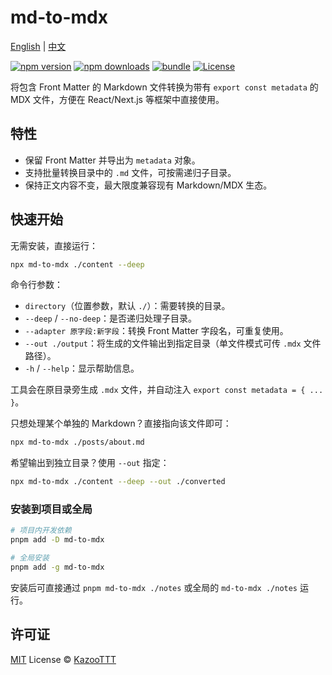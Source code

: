 # md-to-mdx

[English](./README.md) | [中文](./README.zh-CN.md)

[![npm version][npm-version-src]][npm-version-href]
[![npm downloads][npm-downloads-src]][npm-downloads-href]
[![bundle][bundle-src]][bundle-href]
[![License][license-src]][license-href]

将包含 Front Matter 的 Markdown 文件转换为带有 `export const metadata` 的 MDX 文件，方便在 React/Next.js 等框架中直接使用。

## 特性

- 保留 Front Matter 并导出为 `metadata` 对象。
- 支持批量转换目录中的 `.md` 文件，可按需递归子目录。
- 保持正文内容不变，最大限度兼容现有 Markdown/MDX 生态。

## 快速开始

无需安装，直接运行：

```bash
npx md-to-mdx ./content --deep
```

命令行参数：

- `directory`（位置参数，默认 `./`）：需要转换的目录。
- `--deep` / `--no-deep`：是否递归处理子目录。
- `--adapter 原字段:新字段`：转换 Front Matter 字段名，可重复使用。
- `--out ./output`：将生成的文件输出到指定目录（单文件模式可传 `.mdx` 文件路径）。
- `-h` / `--help`：显示帮助信息。

工具会在原目录旁生成 `.mdx` 文件，并自动注入 `export const metadata = { ... }`。

只想处理某个单独的 Markdown？直接指向该文件即可：

```bash
npx md-to-mdx ./posts/about.md
```

希望输出到独立目录？使用 `--out` 指定：

```bash
npx md-to-mdx ./content --deep --out ./converted
```

### 安装到项目或全局

```bash
# 项目内开发依赖
pnpm add -D md-to-mdx

# 全局安装
pnpm add -g md-to-mdx
```

安装后可直接通过 `pnpm md-to-mdx ./notes` 或全局的 `md-to-mdx ./notes` 运行。

## 许可证

[MIT](./LICENSE.md) License © [KazooTTT](https://github.com/kazoottt)

<!-- Badges -->

[npm-version-src]: https://img.shields.io/npm/v/md-to-mdx?style=flat&colorA=080f12&colorB=1fa669
[npm-version-href]: https://npmjs.com/package/md-to-mdx
[npm-downloads-src]: https://img.shields.io/npm/dm/md-to-mdx?style=flat&colorA=080f12&colorB=1fa669
[npm-downloads-href]: https://npmjs.com/package/md-to-mdx
[bundle-src]: https://img.shields.io/bundlephobia/minzip/md-to-mdx?style=flat&colorA=080f12&colorB=1fa669&label=minzip
[bundle-href]: https://bundlephobia.com/result?p=md-to-mdx
[license-src]: https://img.shields.io/github/license/kazoottt/md-to-mdx.svg?style=flat&colorA=080f12&colorB=1fa669
[license-href]: https://github.com/kazoottt/md-to-mdx/blob/main/LICENSE.md

